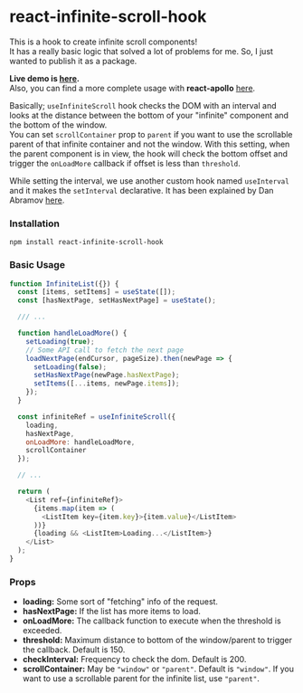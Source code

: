 # react-infinite-scroll-hook

This is a hook to create infinite scroll components!  
It has a really basic logic that solved a lot of problems for me. So, I just wanted to publish it as a package.

**Live demo is [here](https://onderonur.github.io/react-infinite-scroll-hook/).**  
Also, you can find a more complete usage with **react-apollo** [here](https://github.com/onderonur/movies-app-graphql).

Basically; `useInfiniteScroll` hook checks the DOM with an interval and looks at the distance between the bottom of your "infinite" component and the bottom of the window.  
You can set `scrollContainer` prop to `parent` if you want to use the scrollable parent of that infinite container and not the window. With this setting, when the parent component is in view, the hook will check the bottom offset and trigger the `onLoadMore` callback if offset is less than `threshold`.

While setting the interval, we use another custom hook named `useInterval` and it makes the `setInterval` declarative. It has been explained by Dan Abramov [here](https://overreacted.io/making-setinterval-declarative-with-react-hooks/).

### Installation

`npm install react-infinite-scroll-hook`

### Basic Usage

```javascript
function InfiniteList({}) {
  const [items, setItems] = useState([]);
  const [hasNextPage, setHasNextPage] = useState();

  /// ...

  function handleLoadMore() {
    setLoading(true);
    // Some API call to fetch the next page
    loadNextPage(endCursor, pageSize).then(newPage => {
      setLoading(false);
      setHasNextPage(newPage.hasNextPage);
      setItems([...items, newPage.items]);
    });
  }

  const infiniteRef = useInfiniteScroll({
    loading,
    hasNextPage,
    onLoadMore: handleLoadMore,
    scrollContainer
  });

  // ...

  return (
    <List ref={infiniteRef}>
      {items.map(item => (
        <ListItem key={item.key}>{item.value}</ListItem>
      ))}
      {loading && <ListItem>Loading...</ListItem>}
    </List>
  );
}
```

### Props

- **loading:** Some sort of "fetching" info of the request.
- **hasNextPage:** If the list has more items to load.
- **onLoadMore:** The callback function to execute when the threshold is exceeded.
- **threshold:** Maximum distance to bottom of the window/parent to trigger the callback. Default is 150.
- **checkInterval:** Frequency to check the dom. Default is 200.
- **scrollContainer:** May be `"window"` or `"parent"`. Default is `"window"`. If you want to use a scrollable parent for the infinite list, use `"parent"`.

[build-badge]: https://img.shields.io/travis/user/repo/master.png?style=flat-square
[build]: https://travis-ci.org/user/repo
[npm-badge]: https://img.shields.io/npm/v/npm-package.png?style=flat-square
[npm]: https://www.npmjs.org/package/npm-package
[coveralls-badge]: https://img.shields.io/coveralls/user/repo/master.png?style=flat-square
[coveralls]: https://coveralls.io/github/user/repo
